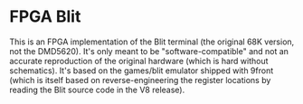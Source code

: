 FPGA Blit
===========

This is an FPGA implementation of the Blit terminal (the original 68K version, not the DMD5620).
It's only meant to be "software-compatible" and not an accurate reproduction of the original hardware (which is hard without schematics).
It's based on the games/blit emulator shipped with 9front (which is itself based on reverse-engineering the register locations by reading the Blit source code in the V8 release).

